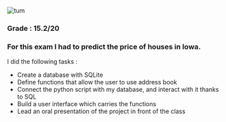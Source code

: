![tum](https://upload.wikimedia.org/wikipedia/commons/thumb/c/c8/Logo_of_the_Technical_University_of_Munich.svg/149px-Logo_of_the_Technical_University_of_Munich.svg.png)
### Grade : 15.2/20 
### For this exam I had to predict the price of houses in Iowa. 
 I did the following tasks :
 - Create a database with SQLite
 - Define functions that allow the user to use address book
 - Connect the python script with my database, and interact with it thanks to SQL
 - Build a user interface which carries the functions
 - Lead an oral presentation of the project in front of the class
